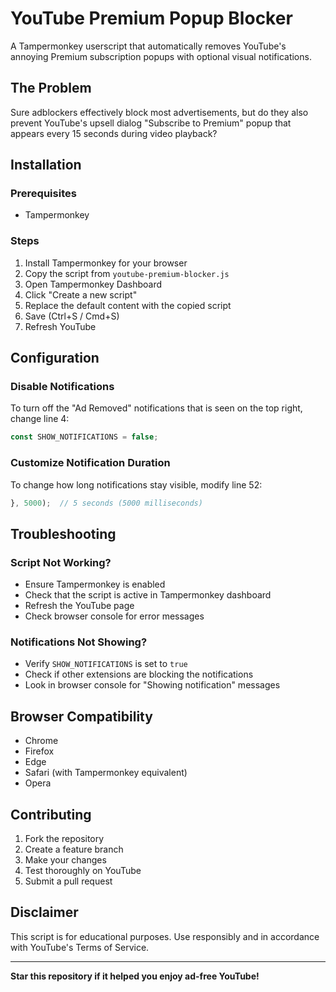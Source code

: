 # YouTube Premium Popup Blocker

A Tampermonkey userscript that automatically removes YouTube's annoying Premium subscription popups with optional visual notifications.

## The Problem

Sure adblockers effectively block most advertisements, but do they also prevent YouTube's upsell dialog "Subscribe to Premium" popup that appears every 15 seconds during video playback?

## Installation

### Prerequisites
- Tampermonkey

### Steps
1. Install Tampermonkey for your browser
2. Copy the script from `youtube-premium-blocker.js`
3. Open Tampermonkey Dashboard
4. Click "Create a new script"
5. Replace the default content with the copied script
6. Save (Ctrl+S / Cmd+S)
7. Refresh YouTube

## Configuration

### Disable Notifications
To turn off the "Ad Removed" notifications that is seen on the top right, change line 4:
```javascript
const SHOW_NOTIFICATIONS = false;
```

### Customize Notification Duration
To change how long notifications stay visible, modify line 52:
```javascript
}, 5000);  // 5 seconds (5000 milliseconds)
```

##  Troubleshooting

### Script Not Working?
- Ensure Tampermonkey is enabled
- Check that the script is active in Tampermonkey dashboard
- Refresh the YouTube page
- Check browser console for error messages

### Notifications Not Showing?
- Verify `SHOW_NOTIFICATIONS` is set to `true`
- Check if other extensions are blocking the notifications
- Look in browser console for "Showing notification" messages

##  Browser Compatibility

-  Chrome
-  Firefox  
-  Edge
-  Safari (with Tampermonkey equivalent)
-  Opera

## Contributing

1. Fork the repository
2. Create a feature branch
3. Make your changes
4. Test thoroughly on YouTube
5. Submit a pull request


## Disclaimer

This script is for educational purposes. Use responsibly and in accordance with YouTube's Terms of Service.


---

**Star this repository if it helped you enjoy ad-free YouTube!**
